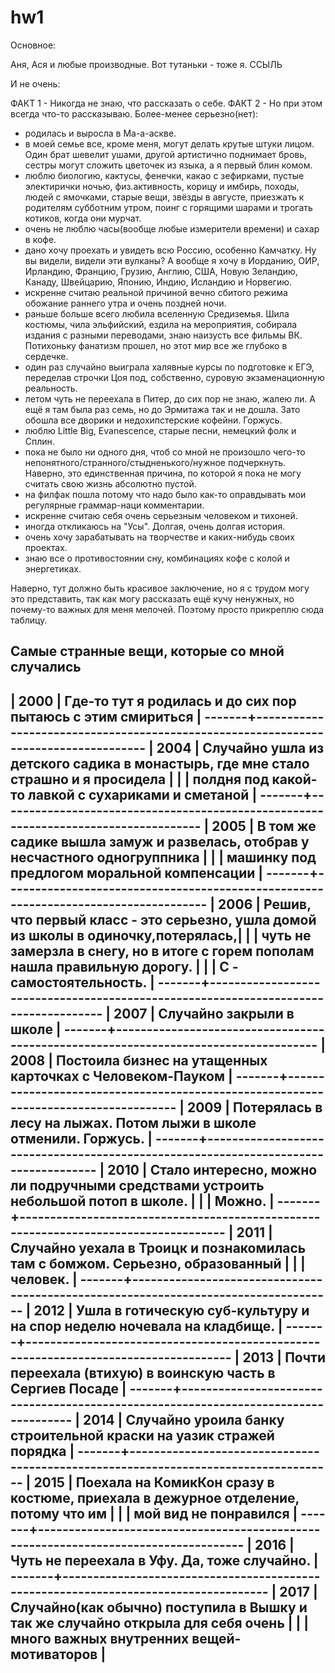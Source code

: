 # hw1
Основное:

Аня, Ася и любые производные.
Вот тутаньки - тоже я. ССЫЛЬ

И не очень:

ФАКТ 1 - Никогда не знаю, что рассказать о себе.
ФАКТ 2 - Но при этом всегда что-то рассказываю.
Более-менее серьезно(нет):
- родилась и выросла в Ма-а-аскве.
- в моей семье все, кроме меня, могут делать крутые штуки лицом. Один брат шевелит ушами, другой артистично поднимает бровь, сестры могут сложить цветочек из языка, а я первый блин комом.
- люблю биологию, кактусы, фенечки, какао с зефирками, пустые электирички ночью, физ.активность, корицу и имбирь, походы, людей с ямочками, старые вещи, звёзды в августе, приезжать к родителям субботним утром, поинг с горящими шарами и трогать котиков, когда они мурчат.
- очень не люблю часы(вообще любые измерители времени) и сахар в кофе.
- дано хочу проехать и увидеть всю Россию, особенно Камчатку. Ну вы видели, видели эти вулканы? А вообще я хочу в Иорданию, ОИР, Ирландию, Францию, Грузию, Англию, США, Новую Зеландию, Канаду, Швейцарию, Японию, Индию, Исландию и Норвегию.
- искренне считаю реальной причиной вечно сбитого режима обожание раннего утра и очень поздней ночи.
- раньше больше всего любила вселенную Средиземья. Шила костюмы, чила эльфийский, ездила на мероприятия, собирала издания с разными переводами, знаю наизусть все фильмы ВК. Потихоньку фанатизм прошел, но этот мир все же глубоко в сердечке.
- один раз случайно выиграла халявные курсы по подготовке к ЕГЭ, переделав строчки Цоя под, собственно, суровую экзаменационную реальность.
- летом чуть не переехала в Питер, до сих пор не знаю, жалею ли. А ещё я там была раз семь, но до Эрмитажа так и не дошла. Зато обошла все дворики и недохипстерские кофейни. Горжусь.
- люблю Little Big, Evanеsсence, старые песни, немецкий фолк и Сплин.
- пока не было ни одного дня, чтоб со мной не произошло чего-то непонятного/странного/стыдненького/нужное подчеркнуть. Наверно, это единственная причина, по которой я пока не могу считать свою жизнь абсолютно пустой.
- на филфак пошла потому что надо было как-то оправдывать мои регулярные граммар-наци комментарии.
- искренне считаю себя очень серьезным человеком и тихоней.
- иногда откликаюсь на "Усы". Долгая, очень долгая история.
- очень хочу зарабатывать на творчестве и каких-нибудь своих проектах.
- знаю все о противостоянии сну, комбинациях кофе с колой и энергетиках.

Наверно, тут должно быть красивое заключение, но я с трудом могу это представить, так как могу рассказать ещё кучу ненужных, но почему-то важных для меня мелочей.
Поэтому просто прикреплю сюда таблицу.

Самые странные вещи, которые со мной случались
--------------------------------------------------------------------------------------------
| 2000 | Где-то тут я родилась и до сих пор пытаюсь с этим смириться                       |
-------+------------------------------------------------------------------------------------
| 2004 | Случайно ушла из детского садика в монастырь, где мне стало страшно и я просидела |
|      | полдня под какой-то лавкой с сухариками и сметаной                                |
-------+------------------------------------------------------------------------------------
| 2005 | В том же садике вышла замуж и развелась, отобрав у несчастного одногруппника      |
|      | машинку под предлогом моральной компенсации                                       |
-------+------------------------------------------------------------------------------------
| 2006 | Решив, что первый класс - это серьезно, ушла домой из школы в одиночку,потерялась,| 
|      | чуть не замерзла в снегу, но в итоге с горем пополам нашла правильную дорогу.     |
|      | С - самостоятельность.                                                            |
-------+------------------------------------------------------------------------------------
| 2007 | Случайно закрыли в школе                                                          |
-------+------------------------------------------------------------------------------------
| 2008 | Постоила бизнес на утащенных карточках с Человеком-Пауком                         |
-------+------------------------------------------------------------------------------------
| 2009 | Потерялась в лесу на лыжах. Потом лыжи в школе отменили. Горжусь.                 |
-------+------------------------------------------------------------------------------------
| 2010 | Стало интересно, можно ли подручными средствами устроить небольшой потоп в школе. |
|      | Можно.                                                                            |
-------+------------------------------------------------------------------------------------
| 2011 | Случайно уехала в Троицк и познакомилась там с бомжом. Серьезно, образованный     |
|      | человек.                                                                          |
-------+------------------------------------------------------------------------------------
| 2012 | Ушла в готическую суб-культуру и на спор неделю ночевала на кладбище.             |
-------+------------------------------------------------------------------------------------
| 2013 | Почти переехала (втихую) в воинскую часть в Сергиев Посаде                        |
-------+------------------------------------------------------------------------------------
| 2014 | Случайно уроила банку строительной краски на уазик стражей порядка                |
-------+------------------------------------------------------------------------------------
| 2015 | Поехала на КомикКон сразу в костюме, приехала в дежурное отделение, потому что им |
|      | мой вид не понравился                                                             |
-------+------------------------------------------------------------------------------------
| 2016 | Чуть не переехала в Уфу. Да, тоже случайно.                                       |
-------+------------------------------------------------------------------------------------
| 2017 | Случайно(как обычно) поступила в Вышку и так же случайно открыла для себя очень   |
|      | много важных внутренних вещей-мотиваторов                                         |
--------------------------------------------------------------------------------------------








